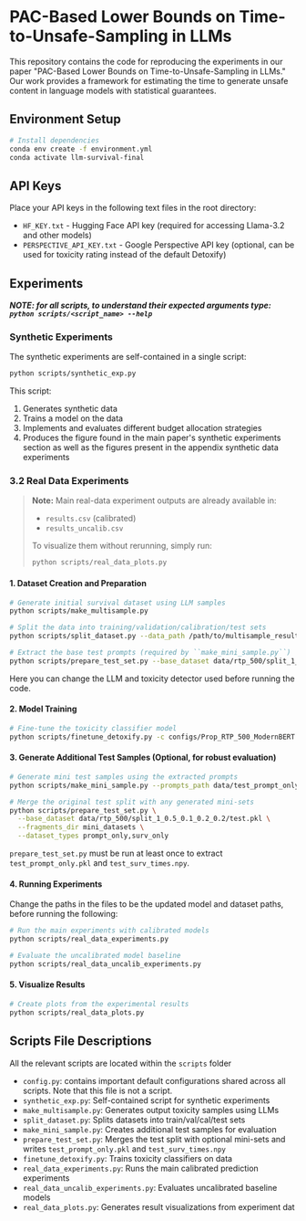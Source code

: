 # PAC-Based Lower Bounds on Time-to-Unsafe-Sampling in LLMs

This repository contains the code for reproducing the experiments in our paper "PAC-Based Lower Bounds on Time-to-Unsafe-Sampling in LLMs." Our work provides a framework for estimating the time to generate unsafe content in language models with statistical guarantees.

## Environment Setup

```bash
# Install dependencies
conda env create -f environment.yml
conda activate llm-survival-final
```

## API Keys

Place your API keys in the following text files in the root directory:
- `HF_KEY.txt` - Hugging Face API key (required for accessing Llama-3.2 and other models)
- `PERSPECTIVE_API_KEY.txt` - Google Perspective API key (optional, can be used for toxicity rating instead of the default Detoxify)

## Experiments

***NOTE: for all scripts, to understand their expected arguments type: `python scripts/<script_name> --help`***

### Synthetic Experiments

The synthetic experiments are self-contained in a single script:

```bash
python scripts/synthetic_exp.py
```

This script:
1. Generates synthetic data
2. Trains a model on the data
3. Implements and evaluates different budget allocation strategies
4. Produces the figure found in the main paper's synthetic experiments section as well as the figures present in the appendix synthetic data experiments

### 3.2 Real Data Experiments

> **Note:** Main real-data experiment outputs are already available in:
>
> * `results.csv` (calibrated)
> * `results_uncalib.csv`
>
> To visualize them without rerunning, simply run:
>
> ```bash
> python scripts/real_data_plots.py
> ```

#### 1. Dataset Creation and Preparation


```bash
# Generate initial survival dataset using LLM samples
python scripts/make_multisample.py

# Split the data into training/validation/calibration/test sets
python scripts/split_dataset.py --data_path /path/to/multisample_results.pkl --seed 1 --proportions 0.5,0.1,0.2,0.2

# Extract the base test prompts (required by ``make_mini_sample.py``)
python scripts/prepare_test_set.py --base_dataset data/rtp_500/split_1_0.5_0.1_0.2_0.2/test.pkl --dataset_types prompt_only
```

Here you can change the LLM and toxicity detector used before running the code.

#### 2. Model Training

```bash
# Fine-tune the toxicity classifier model
python scripts/finetune_detoxify.py -c configs/Prop_RTP_500_ModernBERT.json
```

#### 3. Generate Additional Test Samples (Optional, for robust evaluation)

```bash
# Generate mini test samples using the extracted prompts
python scripts/make_mini_sample.py --prompts_path data/test_prompt_only.pkl

# Merge the original test split with any generated mini-sets
python scripts/prepare_test_set.py \
  --base_dataset data/rtp_500/split_1_0.5_0.1_0.2_0.2/test.pkl \
  --fragments_dir mini_datasets \
  --dataset_types prompt_only,surv_only
```

``prepare_test_set.py`` must be run at least once to extract
``test_prompt_only.pkl`` and ``test_surv_times.npy``.

#### 4. Running Experiments

Change the paths in the files to be the updated model and dataset paths, before running the following:

```bash
# Run the main experiments with calibrated models
python scripts/real_data_experiments.py

# Evaluate the uncalibrated model baseline
python scripts/real_data_uncalib_experiments.py
```

#### 5. Visualize Results

```bash
# Create plots from the experimental results
python scripts/real_data_plots.py
```

## Scripts File Descriptions

All the relevant scripts are located within the `scripts` folder

- `config.py`: contains important default configurations shared across all scripts.
    Note that this file is not a script.
- `synthetic_exp.py`: Self-contained script for synthetic experiments
- `make_multisample.py`: Generates output toxicity samples using LLMs
- `split_dataset.py`: Splits datasets into train/val/cal/test sets
- `make_mini_sample.py`: Creates additional test samples for evaluation
- `prepare_test_set.py`: Merges the test split with optional mini-sets and
  writes `test_prompt_only.pkl` and `test_surv_times.npy`
- `finetune_detoxify.py`: Trains toxicity classifiers on data
- `real_data_experiments.py`: Runs the main calibrated prediction experiments
- `real_data_uncalib_experiments.py`: Evaluates uncalibrated baseline models
- `real_data_plots.py`: Generates result visualizations from experiment dat
